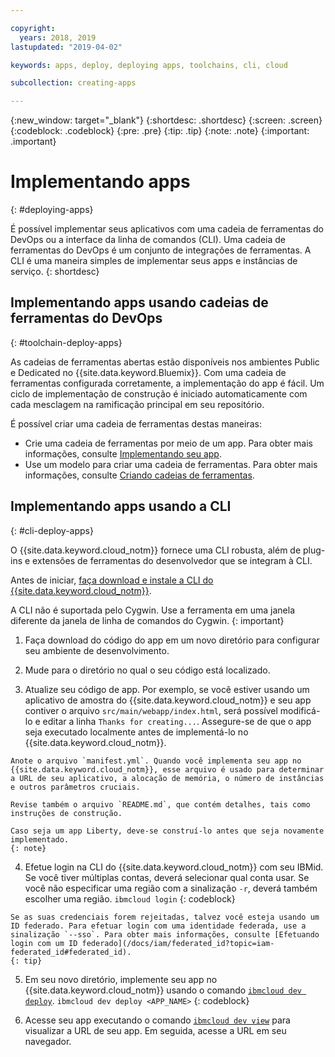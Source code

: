 ```yaml
---

copyright:
  years: 2018, 2019
lastupdated: "2019-04-02"

keywords: apps, deploy, deploying apps, toolchains, cli, cloud

subcollection: creating-apps

---
```


{:new_window: target="_blank"}
{:shortdesc: .shortdesc}
{:screen: .screen}
{:codeblock: .codeblock}
{:pre: .pre}
{:tip: .tip}
{:note: .note}
{:important: .important}

# Implementando apps
{: #deploying-apps}

É possível implementar seus aplicativos com uma cadeia de ferramentas do DevOps ou a interface da linha de comandos (CLI). Uma cadeia de ferramentas do DevOps é um conjunto de integrações de ferramentas. A CLI é uma maneira simples de implementar seus apps e instâncias de serviço.
{: shortdesc}

## Implementando apps usando cadeias de ferramentas do DevOps
{: #toolchain-deploy-apps}

As cadeias de ferramentas abertas estão disponíveis nos ambientes Public e Dedicated no {{site.data.keyword.Bluemix}}. Com uma cadeia de ferramentas configurada corretamente, a implementação do app é fácil. Um ciclo de implementação de construção é iniciado automaticamente com cada mesclagem na ramificação principal em seu repositório.

É possível criar uma cadeia de ferramentas destas maneiras:
* Crie uma cadeia de ferramentas por meio de um app. Para obter mais informações, consulte [Implementando seu app](/docs/apps?topic=creating-apps-tutorial-scratch#deploy-scratch).
* Use um modelo para criar uma cadeia de ferramentas. Para obter mais informações, consulte [Criando cadeias de ferramentas](/docs/services/ContinuousDelivery?topic=ContinuousDelivery-toolchains_getting_started).

## Implementando apps usando a CLI
{: #cli-deploy-apps}

O {{site.data.keyword.cloud_notm}} fornece uma CLI robusta, além de plug-ins e extensões de ferramentas do desenvolvedor que se integram à CLI.

Antes de iniciar, [faça download e instale a CLI do {{site.data.keyword.cloud_notm}}](/docs/cli?topic=cloud-cli-ibmcloud-cli).

A CLI não é suportada pelo Cygwin. Use a ferramenta em uma janela diferente da janela de linha de comandos do Cygwin.
{: important}

  1. Faça download do código do app em um novo diretório para configurar seu ambiente de desenvolvimento.

  2. Mude para o diretório no qual o seu código está localizado.

  3.  Atualize seu código de app. Por exemplo, se você estiver usando um aplicativo de amostra do {{site.data.keyword.cloud_notm}} e seu app contiver o arquivo `src/main/webapp/index.html`, será possível modificá-lo e editar a linha `Thanks for creating...`. Assegure-se de que o app seja executado localmente antes de implementá-lo no {{site.data.keyword.cloud_notm}}.

    Anote o arquivo `manifest.yml`. Quando você implementa seu app no {{site.data.keyword.cloud_notm}}, esse arquivo é usado para determinar a URL de seu aplicativo, a alocação de memória, o número de instâncias e outros parâmetros cruciais.

    Revise também o arquivo `README.md`, que contém detalhes, tais como instruções de construção.

    Caso seja um app Liberty, deve-se construí-lo antes que seja novamente implementado.
    {: note}

  4. Efetue login na CLI do {{site.data.keyword.cloud_notm}} com seu IBMid. Se você tiver múltiplas contas, deverá selecionar qual conta usar. Se você não especificar uma região com a sinalização `-r`, deverá também escolher uma região.
    ```
    ibmcloud login
    ```
    {: codeblock}
  
    Se as suas credenciais forem rejeitadas, talvez você esteja usando um ID federado. Para efetuar login com uma identidade federada, use a sinalização `--sso`. Para obter mais informações, consulte [Efetuando login com um ID federado](/docs/iam/federated_id?topic=iam-federated_id#federated_id).
    {: tip}

  5. Em seu novo diretório, implemente seu app no {{site.data.keyword.cloud_notm}} usando o comando [`ibmcloud dev deploy`](/docs/cli/idt?topic=cloud-cli-idt-cli#deploy).
    ```
    ibmcloud dev deploy <APP_NAME>
    ```
    {: codeblock}

  6. Acesse seu app executando o comando [`ibmcloud dev view`](/docs/cli/idt?topic=cloud-cli-idt-cli#view) para visualizar a URL de seu app. Em seguida, acesse a URL em seu navegador.
